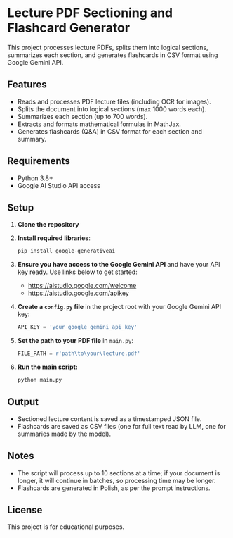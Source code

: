 # Lecture PDF Sectioning and Flashcard Generator

This project processes lecture PDFs, splits them into logical sections, summarizes each section, and generates flashcards in CSV format using Google Gemini API.

## Features

- Reads and processes PDF lecture files (including OCR for images).
- Splits the document into logical sections (max 1000 words each).
- Summarizes each section (up to 700 words).
- Extracts and formats mathematical formulas in MathJax.
- Generates flashcards (Q&A) in CSV format for each section and summary.

## Requirements

- Python 3.8+
- Google AI Studio API access

## Setup

1. **Clone the repository** 

2. **Install required libraries**:
    ```bash
    pip install google-generativeai
    ```
3. **Ensure you have access to the Google Gemini API** and have your API key ready. Use links below to get started:
   - https://aistudio.google.com/welcome
   - https://aistudio.google.com/apikey

4. **Create a `config.py` file** in the project root with your Google Gemini API key:
    ```python
    API_KEY = 'your_google_gemini_api_key'
    ```

5. **Set the path to your PDF file** in `main.py`:
    ```python
    FILE_PATH = r'path\to\your\lecture.pdf'
    ```

6. **Run the main script:**
    ```bash
    python main.py
    ```

## Output

- Sectioned lecture content is saved as a timestamped JSON file.
- Flashcards are saved as CSV files (one for full text read by LLM, one for summaries made by the model).

## Notes

- The script will process up to 10 sections at a time; if your document is longer, it will continue in batches, so processing time may be longer.
- Flashcards are generated in Polish, as per the prompt instructions.

## License

This project is for educational purposes.